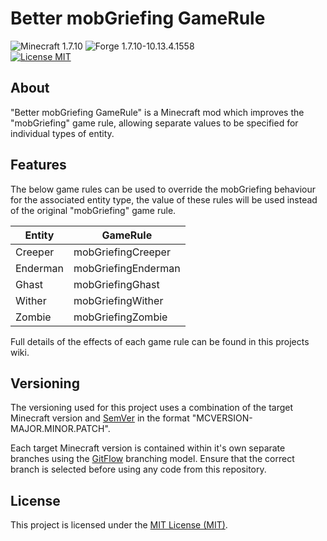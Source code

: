 # Better mobGriefing GameRule

![Minecraft 1.7.10](https://img.shields.io/badge/Minecraft-1.7.10-lightgrey.svg)
![Forge 1.7.10-10.13.4.1558](https://img.shields.io/badge/Forge-1.7.10--10.13.4.1558-lightgrey.svg)  
[![License MIT](https://img.shields.io/badge/License-MIT-blue.svg)](LICENSE)

## About
"Better mobGriefing GameRule" is a Minecraft mod which improves the
"mobGriefing" game rule, allowing separate values to be specified for
individual types of entity.

## Features
The below game rules can be used to override the mobGriefing behaviour
for the associated entity type, the value of these rules will be used
instead of the original "mobGriefing" game rule.

| Entity   | GameRule            |
| -------- | ------------------- |
| Creeper  | mobGriefingCreeper  |
| Enderman | mobGriefingEnderman |
| Ghast    | mobGriefingGhast    |
| Wither   | mobGriefingWither   |
| Zombie   | mobGriefingZombie   |

Full details of the effects of each game rule can be found in this
projects wiki.

## Versioning
The versioning used for this project uses a combination of the target
Minecraft version and [SemVer](http://semver.org) in the format
"MCVERSION-MAJOR.MINOR.PATCH".

Each target Minecraft version is contained within it's own separate
branches using the
[GitFlow](https://github.com/petervanderdoes/gitflow-avh) branching
model. Ensure that the correct branch is selected before using any code
from this repository.

## License
This project is licensed under the [MIT License (MIT)](LICENSE).
